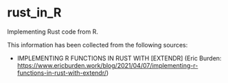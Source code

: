 # rust_in_R
Implementing Rust code from R.

This information has been collected from the following sources:

* IMPLEMENTING R FUNCTIONS IN RUST WITH [EXTENDR] (Eric Burden: https://www.ericburden.work/blog/2021/04/07/implementing-r-functions-in-rust-with-extendr/)
